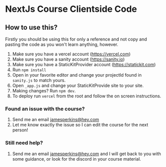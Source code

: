 # NextJs Course Clientside Code

## How to use this?

Firstly you should be using this for only a reference and not copy and pasting the code as you won't learn anything, however.

1. Make sure you have a vercel account (https://vercel.com)
2. Make sure you have a sanity account (https://sanity.io)
3. Make sure you have a StaticKitProvider account (https://statickit.com)
4. Run `npm install`
5. Open in your favorite editor and change your projectId found in `sanity.js` to match yours.
6. Open `_app.js` and change your StaticKitProvide site to your site.
7. Making changes? Run `npm dev`.
8. To deploy run `vercel` from the root and follow the on screen instructions.

### Found an issue with the course?

1. Send me an email jamesperkins@hey.com
2. Let me know exactly the issue so I can edit the course for the next person!

### Still need help?

1. Send me an email jamesperkins@hey.com and I will get back to you with some guidance, or look for the discord in your course material.
